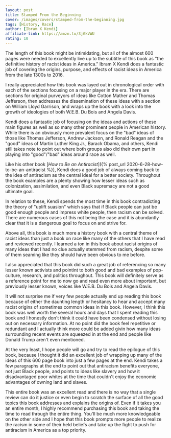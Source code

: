 ```yaml
---
layout: post
title: Stamped From the Beginning
cover: /images/covers/stamped-from-the-beginning.jpg
tags: [History, Race]
author: [Ibram X Kendi]
affiliate-link: https://amzn.to/3jGkVWU
rating: 10
---
```


The length of this book might be intimidating, but all of the almost 600 pages were needed to excellently live up to the subtitle of this book as "the definitive history of racist ideas in America." Ibram X Kendi does a fantastic job of covering the origins, purpose, and effects of racist ideas in America from the late 1300s to 2016.

I really appreciated how this book was layed out in chronological order with each of the sections focusing on a major player in the era. There are sections for original purveyors of ideas like Cotton Mather and Thomas Jefferson, then addresses the dissemination of these ideas with a section on William Lloyd Garrison, and wraps up the book with a look into the growth of ideologies of both W.E.B. Du Bois and Angela Davis.

Kendi does a fantastic job of focusing on the ideas and actions of these main figures as well as so many other prominent people in American history. While there is an obviously more prevalent focus on the "bad" ideas of those like Thomas Jefferson, Andrew Jackson, and Ronald Reagan and the "good" ideas of Martin Luther King Jr., Barack Obama, and others, Kendi still takes note to point out where both groups also did their own part in playing into "good"/"bad" ideas around race as well.

Like his other book [_How to Be an Antiracist_]({% post_url 2020-6-28-how-to-be-an-antiracist %}), Kendi does a good job of always coming back to the idea of antiracism as the central ideal for a better society. Throughout the book examples are a plenty showing how lesser ideas such as colonization, assimilation, and even Black supremacy are not a good ultimate goal.

In relation to these, Kendi spends the most time in this book contradicting the theory of "uplift suasion" which says that if Black people can just be good enough people and impress white people, then racism can be solved. There are numerous cases of this not being the case and it is abundantly clear that it is a dangerous goal to focus on and strive for.

Above all, this book is much more a history book with a central theme of racist ideas than just a book on race like many of the others that I have read and reviewed recently. I learned a ton in this book about racist origins of many ideas that I had no clue actually stemmed from racism, despite some of them seaming like they should have been obvious to me before.

I also appreciated that this book did such a great job of referencing so many lesser known activists and pointint to both good and bad examples of pop-culture, research, and politics throughout. This book will definitely serve as a reference point for me to now go and read even more about important, but previously lesser known, voices like W.E.B. Du Bois and Angela Davis.

It will not surprise me if very few people actually end up reading this book because of either the daunting length or hesitancy to hear and accept many racist origins of sometimes common ideas in this book. However, I think this book was well worth the several hours and days that I spent reading this book and I honestly don't think it could have been condensed without losing out on necessary information. At no point did the book feel repetitive or redundant and I actually think more could be added givin how many ideas surrounding recent events are squeezed in at the end and people like Donald Trump aren't even mentioned.

At the very least, I hope people will go and try to read the epilogue of this book, because I thought it did an excellent job of wrapping up many of the ideas of this 600 page book into just a few pages at the end. Kendi takes a few paragraphs at the end to point out that antiracism benefits everyone, not just Black people, and points to ideas like slavery and how it disadvantaged poor whites at the time that couldn't enjoy the economic advantages of owning land and slaves.

This entire book was an excellent read and there is no way that a single review can do it justice or even begin to scratch the surface of all the good topics this book addresses and explains the origins of. Even if it takes you an entire month, I highly recommend purchasing this book and taking the time to read through the entire thing. You'll be much more knowledgeable on the other side and I hope that this book prompts more people to realize the racism in some of their held beliefs and take up the fight to push for antiracism in America as a top priority.

